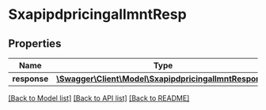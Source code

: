 # SxapipdpricingallmntResp

## Properties
Name | Type | Description | Notes
------------ | ------------- | ------------- | -------------
**response** | [**\Swagger\Client\Model\SxapipdpricingallmntResponse**](SxapipdpricingallmntResponse.md) |  | [optional] 

[[Back to Model list]](../README.md#documentation-for-models) [[Back to API list]](../README.md#documentation-for-api-endpoints) [[Back to README]](../README.md)


